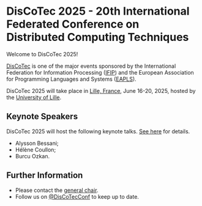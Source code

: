 # DisCoTec 2025 - 20th International Federated Conference on Distributed Computing Techniques

Welcome to DisCoTec 2025! 

[DisCoTec](/) is one of the major events sponsored by the International Federation for Information Processing ([IFIP](http://www.ifip.org)) and the European Association for Programming Languages and Systems ([EAPLS](https://eapls.org)).

DisCoTec 2025 will take place in [Lille, France](venue), June 16-20, 2025, hosted by the [University of Lille](https://international.univ-lille.fr/en/).

## Keynote Speakers

DisCoTec 2025 will host the following keynote talks.
[See here](keynote) for details.

* Alysson Bessani;
* Hélène Coullon;
* Burcu Ozkan.

## Further Information
* Please contact the [general chair](mailto:simon.bliudze@inria.fr).
* Follow us on [@DisCoTecConf](https://twitter.com/DisCoTecConf) to keep up to date.
